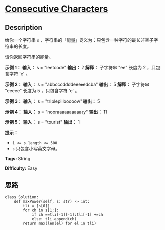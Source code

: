 # [Consecutive Characters][title]

## Description

给你一个字符串 `s` ，字符串的「能量」定义为：只包含一种字符的最长非空子字符串的长度。

请你返回字符串的能量。



**示例 1：**
            **输入：** s = "leetcode"    **输出：** 2    **解释：** 子字符串 "ee" 长度为 2 ，只包含字符 'e' 。    

**示例 2：**
            **输入：** s = "abbcccddddeeeeedcba"    **输出：** 5    **解释：** 子字符串 "eeeee" 长度为 5 ，只包含字符 'e' 。    

**示例 3：**
            **输入：** s = "triplepillooooow"    **输出：** 5    

**示例 4：**
            **输入：** s = "hooraaaaaaaaaaay"    **输出：** 11    

**示例 5：**
            **输入：** s = "tourist"    **输出：** 1    



**提示：**

  * `1 <= s.length <= 500`
  * `s` 只包含小写英文字母。


**Tags:** String

**Difficulty:** Easy

## 思路

``` python3
class Solution:
    def maxPower(self, s: str) -> int:
        tli = [s[0]]
        for ch in s[1:]:
            if ch ==tli[-1][-1]:tli[-1] +=ch
            else: tli.append(ch)
        return max(len(el) for el in tli)
```

[title]: https://leetcode-cn.com/problems/consecutive-characters
